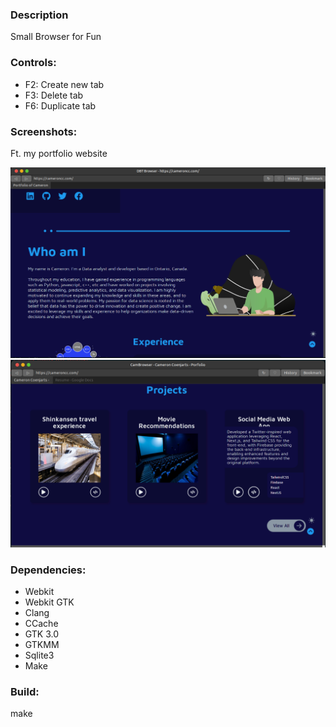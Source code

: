 ### Description

Small Browser for Fun

### Controls:

- F2: Create new tab
- F3: Delete tab
- F6: Duplicate tab

### Screenshots:

Ft. my portfolio website

![alt tag](/screenshot/browser.png)
![alt tag](/screenshot/browser2.png)

### Dependencies:

- Webkit
- Webkit GTK
- Clang
- CCache
- GTK 3.0
- GTKMM
- Sqlite3
- Make

### Build:

make
